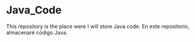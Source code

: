# Java_Code
This repository is the place were I will store Java code.
En este repositorio, almacenaré código Java.
